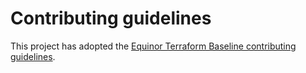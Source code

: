 # Contributing guidelines

This project has adopted the [Equinor Terraform Baseline contributing guidelines](https://github.com/equinor/terraform-baseline/blob/main/CONTRIBUTING.md).
